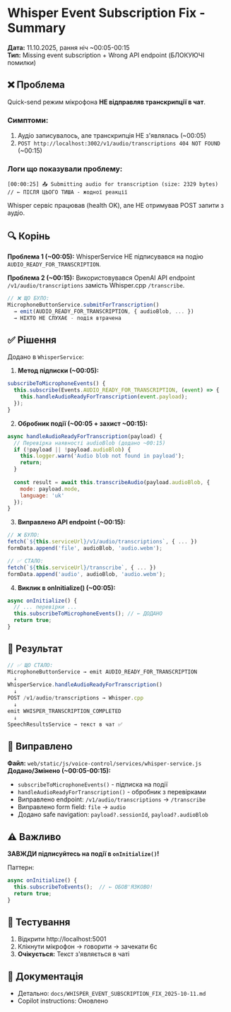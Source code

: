 # Whisper Event Subscription Fix - Summary

**Дата:** 11.10.2025, рання ніч ~00:05-00:15  
**Тип:** Missing event subscription + Wrong API endpoint (БЛОКУЮЧІ помилки)  

## ❌ Проблема

Quick-send режим мікрофона **НЕ відправляв транскрипції в чат**.

### Симптоми:
1. Аудіо записувалось, але транскрипція НЕ з'являлась (~00:05)
2. `POST http://localhost:3002/v1/audio/transcriptions 404 NOT FOUND` (~00:15)

### Логи що показували проблему:
```
[00:00:25] 📤 Submitting audio for transcription (size: 2329 bytes)
// ← ПІСЛЯ ЦЬОГО ТИША - жодної реакції
```

Whisper сервіс працював (health OK), але НЕ отримував POST запити з аудіо.

## 🔍 Корінь

**Проблема 1 (~00:05):** WhisperService НЕ підписувався на подію `AUDIO_READY_FOR_TRANSCRIPTION`.

**Проблема 2 (~00:15):** Використовувався OpenAI API endpoint `/v1/audio/transcriptions` замість Whisper.cpp `/transcribe`.

```javascript
// ❌ ЩО БУЛО:
MicrophoneButtonService.submitForTranscription()
  → emit(AUDIO_READY_FOR_TRANSCRIPTION, { audioBlob, ... })
  → НІХТО НЕ СЛУХАЄ - подія втрачена
```

## ✅ Рішення

Додано в `WhisperService`:

1. **Метод підписки (~00:05):**
```javascript
subscribeToMicrophoneEvents() {
  this.subscribe(Events.AUDIO_READY_FOR_TRANSCRIPTION, (event) => {
    this.handleAudioReadyForTranscription(event.payload);
  });
}
```

2. **Обробник події (~00:05 + захист ~00:15):**
```javascript
async handleAudioReadyForTranscription(payload) {
  // Перевірка наявності audioBlob (додано ~00:15)
  if (!payload || !payload.audioBlob) {
    this.logger.warn('Audio blob not found in payload');
    return;
  }
  
  const result = await this.transcribeAudio(payload.audioBlob, {
    mode: payload.mode,
    language: 'uk'
  });
}
```

3. **Виправлено API endpoint (~00:15):**
```javascript
// ❌ БУЛО:
fetch(`${this.serviceUrl}/v1/audio/transcriptions`, { ... })
formData.append('file', audioBlob, 'audio.webm');

// ✅ СТАЛО:
fetch(`${this.serviceUrl}/transcribe`, { ... })
formData.append('audio', audioBlob, 'audio.webm');
```

4. **Виклик в onInitialize() (~00:05):**
```javascript
async onInitialize() {
  // ... перевірки ...
  this.subscribeToMicrophoneEvents(); // ← ДОДАНО
  return true;
}
```

## 🎯 Результат

```javascript
// ✅ ЩО СТАЛО:
MicrophoneButtonService → emit AUDIO_READY_FOR_TRANSCRIPTION
  ↓
WhisperService.handleAudioReadyForTranscription()
  ↓
POST /v1/audio/transcriptions → Whisper.cpp
  ↓
emit WHISPER_TRANSCRIPTION_COMPLETED
  ↓
SpeechResultsService → текст в чат ✅
```

## 📝 Виправлено

**Файл:** `web/static/js/voice-control/services/whisper-service.js`  
**Додано/Змінено (~00:05-00:15):**
- `subscribeToMicrophoneEvents()` - підписка на події
- `handleAudioReadyForTranscription()` - обробник з перевірками
- Виправлено endpoint: `/v1/audio/transcriptions` → `/transcribe`
- Виправлено form field: `file` → `audio`
- Додано safe navigation: `payload?.sessionId`, `payload?.audioBlob`

## ⚠️ Важливо

**ЗАВЖДИ підписуйтесь на події в `onInitialize()`!**

Паттерн:
```javascript
async onInitialize() {
  this.subscribeToEvents();  // ← ОБОВ'ЯЗКОВО!
  return true;
}
```

## 🧪 Тестування

1. Відкрити http://localhost:5001
2. Клікнути мікрофон → говорити → зачекати 6с
3. **Очікується:** Текст з'являється в чаті

## 📄 Документація

- Детально: `docs/WHISPER_EVENT_SUBSCRIPTION_FIX_2025-10-11.md`
- Copilot instructions: Оновлено

